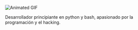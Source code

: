 ![Animated GIF](https://i.namu.wiki/i/qtWDkAsV1IZiAX1uJM49Izn1selAjDyKkaa0NnpuAH3pgSyQe6FPmpPMBhP1eo7TxkXYymHzDTm9ITHasGd30g.gif)

Desarrollador principiante en python y bash, apasionado por la programación y el hacking. 